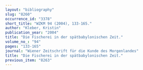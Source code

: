 ```yaml
---
layout: "bibliography"
slug: "8260"
occurrence_id: "3378"
short_title: "WZKM 94 (2004), 133-165."
author: "Kleber, Kristin"
publication_year: "2004"
title: "Die Fischerei in der spätbabylonischen Zeit."
volume_no_: "94"
pages: "133-165"
journal: "Wiener Zeitschrift für die Kunde des Morgenlandes"
title: "Die Fischerei in der spätbabylonischen Zeit."
previous_item: "8263"
---
```


